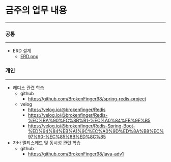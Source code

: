 # 금주의 업무 내용
---
### 공통
---
- ERD 설계
    - [ERD.png](https://lab.ssafy.com/s12-webmobile1-sub1/S12P11A505/-/blob/master/Sub%20PJT%E2%85%A0/images/ERD.png?ref_type=heads)
### 개인
---
- 레디스 관련 학습
    - github
        - <https://github.com/BrokenFinger98/spring-redis-project>
    - velog
        - <https://velog.io/@brokenfinger/Redis>
        - <https://velog.io/@brokenfinger/Redis-%EC%BA%90%EC%8B%B1-%EC%A0%84%EB%9E%B5>
        - <https://velog.io/@brokenfinger/Redis-Spring-Boot-%ED%94%84%EB%A1%9C%EC%A0%9D%ED%8A%B8%EC%97%90-%EC%85%8B%ED%8C%85>
- 자바 멀티스레드 및 동시성 관련 학습
    - github
        - <https://github.com/BrokenFinger98/java-adv1>

